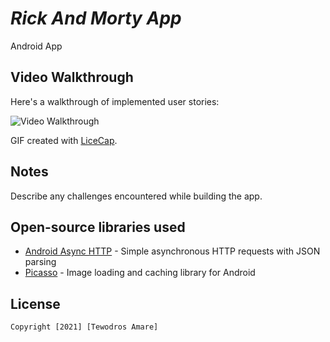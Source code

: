 # *Rick And Morty App*

Android App
## Video Walkthrough

Here's a walkthrough of implemented user stories:

<img src='insta.gif' title='Video Walkthrough' width='' alt='Video Walkthrough' />

GIF created with [LiceCap](http://www.cockos.com/licecap/).

## Notes

Describe any challenges encountered while building the app.

## Open-source libraries used

- [Android Async HTTP](https://github.com/codepath/CPAsyncHttpClient) - Simple asynchronous HTTP requests with JSON parsing
- [Picasso](https://square.github.io/picasso/) - Image loading and caching library for Android

## License

    Copyright [2021] [Tewodros Amare]
